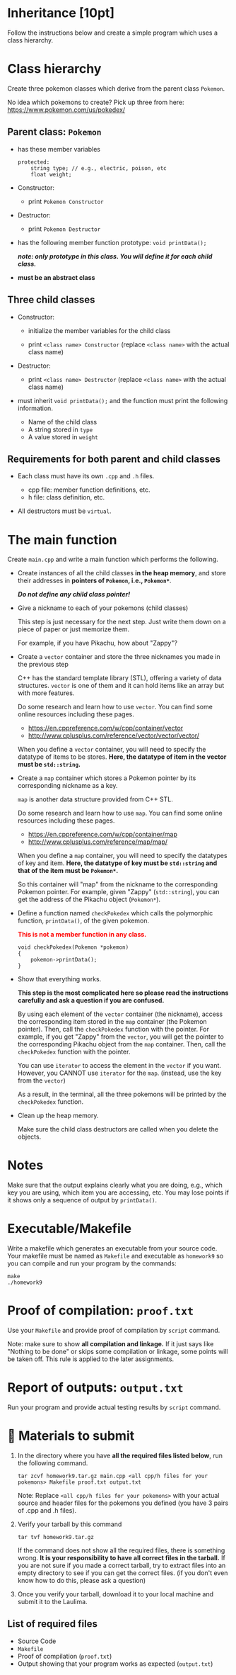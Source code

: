 # Inheritance [10pt]

Follow the instructions below and create a simple program which uses a class hierarchy.

# Class hierarchy

Create three pokemon classes which derive from the parent class `Pokemon`.

No idea which pokemons to create? Pick up three from here: https://www.pokemon.com/us/pokedex/

## Parent class: `Pokemon`

- has these member variables

   ```
   protected:
       string type; // e.g., electric, poison, etc
       float weight;
   ```

- Constructor:

   - print `Pokemon Constructor`

- Destructor:

   - print `Pokemon Destructor`

- has the following member function prototype: `void printData();`

   ***note: only prototype in this class. You will define it for each child class.***

- **must be an abstract class**

## Three child classes

- Constructor:

   - initialize the member variables for the child class

   - print `<class name> Constructor` (replace `<class name>` with the actual class name)

- Destructor:

   - print `<class name> Destructor` (replace `<class name>` with the actual class name)

- must inherit `void printData();` and the function must print the following information.

   - Name of the child class
   - A string stored in `type`
   - A value stored in `weight`

## Requirements for both parent and child classes

- Each class must have its own `.cpp` and `.h` files.

   - cpp file: member function definitions, etc.
   - h file: class definition, etc.

- All destructors must be `virtual`.

# The main function

Create `main.cpp` and write a main function which performs the following.

- Create instances of all the child classes **in the heap memory**, and store their addresses in **pointers of `Pokemon`, i.e., `Pokemon*`**.

   ***Do not define any child class pointer!***

- Give a nickname to each of your pokemons (child classes)

   This step is just necessary for the next step.
   Just write them down on a piece of paper or just memorize them.

   For example, if you have Pikachu, how about "Zappy"?

- Create a `vector` container and store the three nicknames you made in the previous step

   C++ has the standard template library (STL), offering a variety of data structures.
   `vector` is one of them and it can hold items like an array but with more features.

   Do some research and learn how to use `vector`. You can find some online resources including these pages.

   - https://en.cppreference.com/w/cpp/container/vector
   - http://www.cplusplus.com/reference/vector/vector/vector/

   When you define a `vector` container, you will need to specify the datatype of items to be stores.
   **Here, the datatype of item in the vector must be `std::string`.**

- Create a `map` container which stores a Pokemon pointer by its corresponding nickname as a key.

   `map` is another data structure provided from C++ STL.

   Do some research and learn how to use `map`. You can find some online resources including these pages.

   - https://en.cppreference.com/w/cpp/container/map
   - http://www.cplusplus.com/reference/map/map/

   When you define a `map` container, you will need to specify the datatypes of key and item.
   **Here, the datatype of key must be `std::string` and that of the item must be `Pokemon*`.**

   So this container will "map" from the nickname to the corresponding Pokemon pointer.
   For example, given "Zappy" (`std::string`), you can get the address of the Pikachu object (`Pokemon*`).

- Define a function named `checkPokedex` which calls the polymorphic function, `printData()`, of the given pokemon.

   <strong style="color:red">This is not a member function in any class.</strong>
   ```
   void checkPokedex(Pokemon *pokemon)
   {
       pokemon->printData();
   }
   ```

- Show that everything works.

   **This step is the most complicated here so please read the instructions carefully and ask a question if you are confused.**

   By using each element of the `vector` container (the nickname), access the corresponding item stored in the `map` container (the Pokemon pointer). Then, call the `checkPokedex` function with the pointer.
   For example, if you get "Zappy" from the `vector`, you will get the pointer to the corresponding Pikachu object from the `map` container. Then, call the `checkPokedex` function with the pointer.

   You can use `iterator` to access the element in the `vector` if you want. However, you CANNOT use `iterator` for the `map`. (instead, use the key from the `vector`)

   As a result, in the terminal, all the three pokemons will be printed by the `checkPokedex` function.

- Clean up the heap memory.

   Make sure the child class destructors are called when you delete the objects.

# Notes

Make sure that the output explains clearly what you are doing, e.g., which key you are using, which item you are accessing, etc.
You may lose points if it shows only a sequence of output by `printData()`.

# Executable/Makefile

Write a makefile which generates an executable from your source code.
Your makefile must be named as `Makefile` and executable as `homework9`
so you can compile and run your program by the commands:
```
make
./homework9
```

# Proof of compilation: `proof.txt`

Use your `Makefile` and provide proof of compilation by `script` command.

Note: make sure to show **all compilation and linkage.** If it just says like "Nothing to be done" or skips some compilation or linkage, some points will be taken off. This rule is applied to the later assignments.

# Report of outputs: `output.txt`

Run your program and provide actual testing results by `script` command.

# 📮 Materials to submit

1. In the directory where you have **all the required files listed below**, run the following command.

   ```
   tar zcvf homework9.tar.gz main.cpp <all cpp/h files for your pokemons> Makefile proof.txt output.txt
   ```
   Note: Replace `<all cpp/h files for your pokemons>` with your actual source and header files for the pokemons you defined (you have 3 pairs of .cpp and .h files).

1. Verify your tarball by this command

   ```
   tar tvf homework9.tar.gz
   ```
   If the command does not show all the required files, there is something wrong.
   **It is your responsibility to have all correct files in the tarball.** If you are not sure if you made a correct tarball, try to extract files into an empty directory to see if you can get the correct files. (if you don't even know how to do this, please ask a question)

1. Once you verify your tarball, download it to your local machine and submit it to the Laulima.

## List of required files

- Source Code
- `Makefile`
- Proof of compilation (`proof.txt`)
- Output showing that your program works as expected (`output.txt`)
